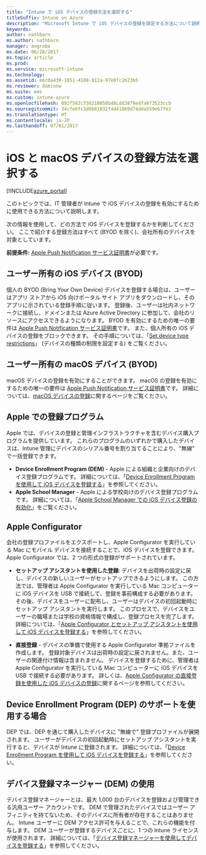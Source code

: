 ```yaml
---
title: "Intune で iOS デバイスの登録方法を選択する"
titleSuffix: Intune on Azure
description: "Microsoft Intune で iOS デバイスの登録を設定する方法について説明します。\""
keywords: 
author: nathbarn
ms.author: nathbarn
manager: angrobe
ms.date: 06/28/2017
ms.topic: article
ms.prod: 
ms.service: microsoft-intune
ms.technology: 
ms.assetid: e6c0a430-1851-4108-812a-87e0fc2623b5
ms.reviewer: damionw
ms.suite: ems
ms.custom: intune-azure
ms.openlocfilehash: 092f582cf30210858bd8cdd3879edfa873523ccb
ms.sourcegitcommit: 34cfebfc1d8b81032f4d41869d74dda559e677e2
ms.translationtype: HT
ms.contentlocale: ja-JP
ms.lasthandoff: 07/01/2017
---
```

# <a name="choose-how-to-enroll-ios-and-macos-devices"></a>iOS と macOS デバイスの登録方法を選択する

[!INCLUDE[azure_portal](./includes/azure_portal.md)]

このトピックでは、IT 管理者が Intune で iOS デバイスの登録を有効にするために使用できる方法について説明します。

次の情報を使用して、どの方法で iOS デバイスを登録するかを判断してください。 ここで紹介する登録方法はすべて (BYOD を除く)、会社所有のデバイスを対象としています。

**前提条件:** [Apple Push Notification サービス証明書](apple-mdm-push-certificate-get.md)が必要です。

## <a name="user-owned-ios-devices-byod"></a>ユーザー所有の iOS デバイス (BYOD)

個人の BYOD (Bring Your Own Device) デバイスを登録する場合は、ユーザーはアプリ ストアから iOS 向けポータル サイト アプリをダウンロードし、そのアプリに示されている登録手順に従います。 登録後、ユーザーは社内ネットワークに接続し、ドメインまたは Azure Active Directory に参加して、会社のリソースにアクセスできるようになります。 BYOD を有効にするための唯一の要件は [Apple Push Notification サービス証明書](apple-mdm-push-certificate-get.md)です。 また、個人所有の iOS デバイスの登録をブロックできます。 その手順については、「[Set device type restrictions](enrollment-restrictions-set.md)」 (デバイスの種類の制限を設定する) をご覧ください。

## <a name="user-owned-macos-devices-byod"></a>ユーザー所有の macOS デバイス (BYOD)

macOS デバイスの登録を有効にすることができます。 macOS の登録を有効にするための唯一の要件は [Apple Push Notification サービス証明書](apple-mdm-push-certificate-get.md)です。 詳細については、[macOS デバイスの登録](./macos-enroll.md)に関するページをご覧ください。

## <a name="enrollment-program-with-apple"></a>Apple での登録プログラム
Apple では、デバイスの登録と管理インフラストラクチャを含むデバイス購入プログラムを提供しています。 これらのプログラムのいずれかで購入したデバイスは、Intune 管理にデバイスのシリアル番号を割り当てることにより、"無線" で一括登録できます。

- **Device Enrollment Program (DEM)** - Apple による組織と企業向けのデバイス登録プログラムです。 詳細については、「[Device Enrollment Program を使用して iOS デバイスを登録する](device-enrollment-program-enroll-ios.md)」を参照してください。
- **Apple School Manager** - Apple による学校向けのデバイス登録プログラムです。 詳細については、「[Apple School Manager での iOS デバイス登録の有効化](apple-school-manager-set-up-ios.md)」をご覧ください。

## <a name="apple-configurator"></a>Apple Configurator

会社の登録プロファイルをエクスポートし、Apple Configurator を実行している Mac にモバイル デバイスを接続することで、iOS デバイスを登録できます。 Apple Configurator では、2 つの形式の登録がサポートされています。

- **セットアップ アシスタントを使用した登録**: デバイスを出荷時の設定に戻し、デバイスの新しいユーザーがセットアップできるようにします。 この方法では、管理者は Apple Configurator を実行している Mac コンピューターに iOS デバイスを USB で接続して、登録を事前構成する必要があります。 その後、デバイスをユーザーに配布し、ユーザーはデバイスの初回起動時にセットアップ アシスタントを実行します。 このプロセスで、デバイスをユーザーの職場または学校の資格情報で構成し、登録プロセスを完了します。 詳細については、「[Apple Configurator とセットアップ アシスタントを使用して iOS デバイスを登録する](apple-configurator-setup-assistant-enroll-ios.md)」を参照してください。

- **直接登録** - デバイスの準備で使用する Apple Configurator 準拠ファイルを作成します。 登録対象デバイスは出荷時の設定に戻されません。また、ユーザーの関連付け情報は含まれません。 デバイスを登録するために、管理者は Apple Configurator を実行している Mac コンピューターに iOS デバイスを USB で接続する必要があります。 詳しくは、[Apple Configurator の直接登録を使用した iOS デバイスの登録](apple-configurator-direct-enroll-ios.md)に関するページを参照してください。

## <a name="use-the-device-enrollment-program-dep"></a>Device Enrollment Program (DEP) のサポートを使用する場合

DEP では、DEP を通じて購入したデバイスに "無線で" 登録プロファイルが展開されます。 ユーザーがデバイスの初回起動時にセットアップ アシスタントを実行すると、デバイスが Intune に登録されます。 詳細については、「[Device Enrollment Program を使用して iOS デバイスを登録する](device-enrollment-program-enroll-ios.md)」を参照してください。

## <a name="use-the-device-enrollment-manager-dem"></a>デバイス登録マネージャー (DEM) の使用
デバイス登録マネージャーとは、最大 1,000 台のデバイスを登録および管理できる汎用ユーザー アカウントです。 DEM で管理されたデバイスではユーザー アフィニティを持てないため、そのデバイスに所有者が存在することはありません。 Intune ユーザーに DEM アクセス許可を与えることで、これらの機能を付与します。 DEM ユーザーが登録するデバイスごとに、1 つの Intune ライセンスが使用されます。 詳細については、「[デバイス登録マネージャーを使用してデバイスを登録する](device-enrollment-manager-enroll.md)」を参照してください。
